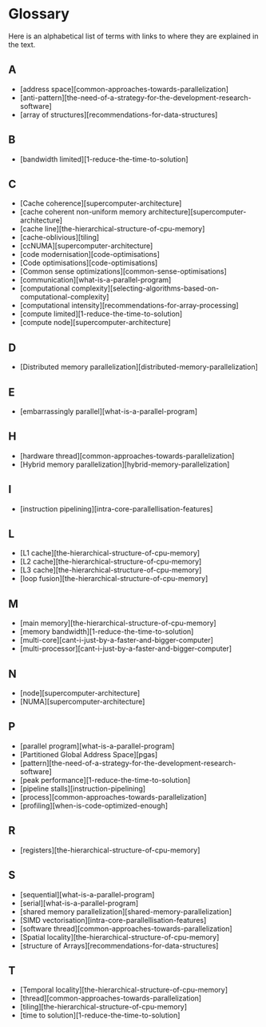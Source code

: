 # Glossary

Here is an alphabetical list of terms with links to where they are explained in the text.

## A

- [address space][common-approaches-towards-parallelization]
- [anti-pattern][the-need-of-a-strategy-for-the-development-research-software]
- [array of structures][recommendations-for-data-structures]

## B

- [bandwidth limited][1-reduce-the-time-to-solution]

## C

- [Cache coherence][supercomputer-architecture]
- [cache coherent non-uniform memory architecture][supercomputer-architecture]
- [cache line][the-hierarchical-structure-of-cpu-memory]
- [cache-oblivious][tiling]
- [ccNUMA][supercomputer-architecture]
- [code modernisation][code-optimisations]
- [Code optimisations][code-optimisations]
- [Common sense optimizations][common-sense-optimisations]
- [communication][what-is-a-parallel-program]
- [computational complexity][selecting-algorithms-based-on-computational-complexity]
- [computational intensity][recommendations-for-array-processing]
- [compute limited][1-reduce-the-time-to-solution]
- [compute node][supercomputer-architecture]

## D

- [Distributed memory parallelization][distributed-memory-parallelization]

## E

- [embarrassingly parallel][what-is-a-parallel-program]

## H

- [hardware thread][common-approaches-towards-parallelization]
- [Hybrid memory parallelization][hybrid-memory-parallelization]

## I

- [instruction pipelining][intra-core-parallellisation-features]

## L

- [L1 cache][the-hierarchical-structure-of-cpu-memory]
- [L2 cache][the-hierarchical-structure-of-cpu-memory]
- [L3 cache][the-hierarchical-structure-of-cpu-memory]
- [loop fusion][the-hierarchical-structure-of-cpu-memory]

## M

- [main memory][the-hierarchical-structure-of-cpu-memory]
- [memory bandwidth][1-reduce-the-time-to-solution]
- [multi-core][cant-i-just-by-a-faster-and-bigger-computer]
- [multi-processor][cant-i-just-by-a-faster-and-bigger-computer]

## N

- [node][supercomputer-architecture]
- [NUMA][supercomputer-architecture]

## P

- [parallel program][what-is-a-parallel-program]
- [Partitioned Global Address Space][pgas]
- [pattern][the-need-of-a-strategy-for-the-development-research-software]
- [peak performance][1-reduce-the-time-to-solution]
- [pipeline stalls][instruction-pipelining]
- [process][common-approaches-towards-parallelization]
- [profiling][when-is-code-optimized-enough]

## R

- [registers][the-hierarchical-structure-of-cpu-memory]

## S

- [sequential][what-is-a-parallel-program]
- [serial][what-is-a-parallel-program]
- [shared memory parallelization][shared-memory-parallelization]
- [SIMD vectorisation][intra-core-parallellisation-features]
- [software thread][common-approaches-towards-parallelization]
- [Spatial locality][the-hierarchical-structure-of-cpu-memory]
- [structure of Arrays][recommendations-for-data-structures]

## T

- [Temporal locality][the-hierarchical-structure-of-cpu-memory]
- [thread][common-approaches-towards-parallelization]
- [tiling][the-hierarchical-structure-of-cpu-memory]
- [time to solution][1-reduce-the-time-to-solution]
